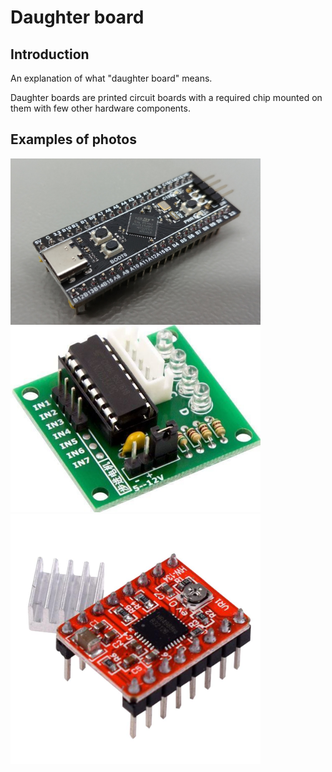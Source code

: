 # Daughter board

## Introduction
An explanation of what "daughter board" means.

Daughter boards are printed circuit boards with a required chip mounted on them with few other hardware components. 
## Examples of photos
<img align="left" alt="Photo 2" width="400px" src="../Photo/Photo_used_in_documentation/STM32F4_Black_Pill.jpg">
<img              alt="Photo 1" width="400px" src="../Photo/Photo_used_in_documentation/ULN2003.jpg" />
<img              alt="Photo 1" width="400px" src="../Photo/Photo_used_in_documentation/A4988.jpeg" />